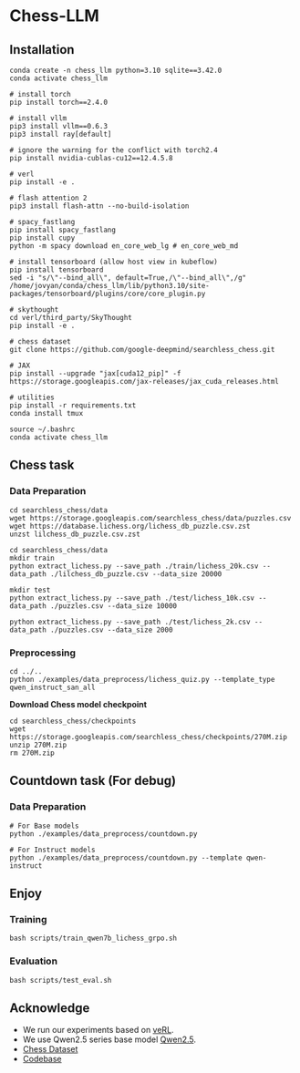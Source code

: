 # Chess-LLM

## Installation

```
conda create -n chess_llm python=3.10 sqlite==3.42.0
conda activate chess_llm

# install torch
pip install torch==2.4.0

# install vllm
pip3 install vllm==0.6.3
pip3 install ray[default]

# ignore the warning for the conflict with torch2.4
pip install nvidia-cublas-cu12==12.4.5.8

# verl
pip install -e .

# flash attention 2
pip3 install flash-attn --no-build-isolation

# spacy_fastlang
pip install spacy_fastlang
pip install cupy
python -m spacy download en_core_web_lg # en_core_web_md

# install tensorboard (allow host view in kubeflow)
pip install tensorboard
sed -i "s/\"--bind_all\", default=True,/\"--bind_all\",/g" /home/jovyan/conda/chess_llm/lib/python3.10/site-packages/tensorboard/plugins/core/core_plugin.py

# skythought
cd verl/third_party/SkyThought
pip install -e .

# chess dataset
git clone https://github.com/google-deepmind/searchless_chess.git

# JAX
pip install --upgrade "jax[cuda12_pip]" -f https://storage.googleapis.com/jax-releases/jax_cuda_releases.html

# utilities
pip install -r requirements.txt
conda install tmux
```

```
source ~/.bashrc
conda activate chess_llm
```

## Chess task

### Data Preparation
```
cd searchless_chess/data
wget https://storage.googleapis.com/searchless_chess/data/puzzles.csv
wget https://database.lichess.org/lichess_db_puzzle.csv.zst
unzst lilchess_db_puzzle.csv.zst
```

```
cd searchless_chess/data
mkdir train
python extract_lichess.py --save_path ./train/lichess_20k.csv --data_path ./lilchess_db_puzzle.csv --data_size 20000

mkdir test
python extract_lichess.py --save_path ./test/lichess_10k.csv --data_path ./puzzles.csv --data_size 10000

python extract_lichess.py --save_path ./test/lichess_2k.csv --data_path ./puzzles.csv --data_size 2000
```

### Preprocessing
```
cd ../..
python ./examples/data_preprocess/lichess_quiz.py --template_type qwen_instruct_san_all
```

**Download Chess model checkpoint**
```
cd searchless_chess/checkpoints
wget https://storage.googleapis.com/searchless_chess/checkpoints/270M.zip
unzip 270M.zip
rm 270M.zip
```

## Countdown task (For debug)

### Data Preparation
```
# For Base models
python ./examples/data_preprocess/countdown.py

# For Instruct models
python ./examples/data_preprocess/countdown.py --template qwen-instruct
```

## Enjoy

### Training
```
bash scripts/train_qwen7b_lichess_grpo.sh
```

### Evaluation
```
bash scripts/test_eval.sh
```

## Acknowledge
* We run our experiments based on [veRL](https://github.com/volcengine/verl).
* We use Qwen2.5 series base model [Qwen2.5](https://github.com/QwenLM/Qwen2.5).
* [Chess Dataset](https://github.com/google-deepmind/searchless_chess)
* [Codebase](https://github.com/Jiayi-Pan/TinyZero)
